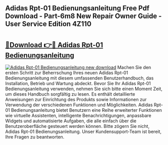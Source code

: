 ## Adidas Rpt-01 Bedienungsanleitung Free Pdf Download - Part-6m8 New Repair Owner Guide - User Service Edition 4Z110

# <h2><a href="http://df4gpb3.blite.top/?on=Adidas+Rpt-01+Bedienungsanleitung">🔗Download 👉🔴 Adidas Rpt-01 Bedienungsanleitung</a></h2>

[![Adidas Rpt-01 Bedienungsanleitung new download](https://i.imgur.com/lujVjoI.png)](http://df4gpb3.blite.top/?on=Adidas+Rpt-01+Bedienungsanleitung)
Machen Sie den ersten Schritt zur Beherrschung Ihres neuen Adidas Rpt-01 Bedienungsanleitung mit diesem umfassenden Benutzerhandbuch, das Installation, Betrieb und Wartung abdeckt. Bevor Sie Ihr Adidas Rpt-01 Bedienungsanleitung verwenden, nehmen Sie sich bitte einen Moment Zeit, um dieses Handbuch sorgfältig zu lesen. Es enthält detaillierte Anweisungen zur Einrichtung des Produkts sowie Informationen zur Verwendung der verschiedenen Funktionen und Möglichkeiten. Adidas Rpt-01 Bedienungsanleitung bietet Benutzern eine Reihe erweiterter Funktionen wie virtuelle Assistenten, intelligente Benachrichtigungen, anpassbare Widgets und automatisierte Aufgaben, die alle einfach über die Benutzeroberfläche gesteuert werden können. Bitte zögern Sie nicht, Adidas Rpt-01 Bedienungsanleitung. Unser Kundensupport-Team ist bereit, Ihre Fragen zu beantworten.
